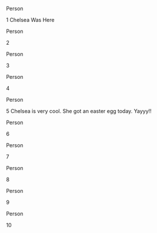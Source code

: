 Person

1
Chelsea Was Here


Person

2



Person

3



Person

4



Person

5
Chelsea is very cool. She got an easter egg today. Yayyy!!


Person

6



Person

7



Person

8



Person

9



Person

10



